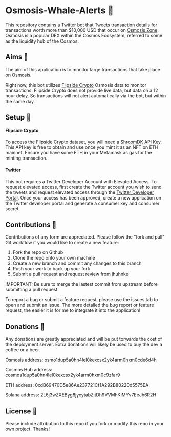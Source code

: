 # Osmosis-Whale-Alerts :whale2:
This repository contains a Twitter bot that Tweets transaction details for transactions worth more than $10,000 USD that occur on [Osmosis Zone](https://osmosis.zone/). Osmosis is a popular DEX within the Cosmos Ecosystem, referred to some as the liquidity hub of the Cosmos.  

## Aims :dart:

The aim of this application is to monitor large transactions that take place on Osmosis. 

Right now, this bot utilizes [Flipside Crypto](https://flipsidecrypto.xyz/) Osmosis data to monitor transactions. Flipside Crypto does not provide live data, but data on a 12 hour delay. So transactions will not alert automatically via the bot, but within the same day.  

## Setup :hammer:

#### Flipside Crypto

To access the Flipside Crypto dataset, you will need a [ShroomDK API Key](https://sdk.flipsidecrypto.xyz/shroomdk). This API key is free to obtain and use once you mint it as an NFT on ETH mainnet. Ensure you have some ETH in your Metamask as gas for the minting transaction. 

#### Twitter

This bot requires a Twitter Developer Account with Elevated Access. To request elevated access, first create the Twitter account you wish to send the tweets and request elevated access through the [Twitter Developer Portal](https://apps.twitter.com/). Once your access has been approved, create a new application on the Twitter developer portal and generate a consumer key and consumer secret.  

## Contributions :wave:

Contributions of any form are appreciated. Please follow the "fork and pull" Git workflow if you would like to create a new feature: 

1. Fork the repo on Github
2. Clone the repo onto your own machine
3. Create a new branch and commit any changes to this branch
4. Push your work to back up your fork
5. Submit a pull request and request review from jhuhnke

IMPORTANT: Be sure to merge the lastest commit from upstream before submitting a pull request. 

To report a bug or submit a feature request, please use the issues tab to open and submit an issue. The more detailed the bug report or feature request, the easier it is for me to integrate it into the application!

## Donations :money_with_wings:

Any donations are greatly appreciated and will be put torwards the cost of the deployment server. Extra donations will likely be used to buy the dev a coffee or a beer. 

Osmosis address: osmo1dup5a0hn4lel0kexcsx2yk4arm0hxm0cde6d4h

Cosmos Hub address: cosmos1dup5a0hn4lel0kexcsx2yk4arm0hxm0c9zfar9

ETH address: 0xdB69470D5e86Ae237721Cf1A292B80220d5575EA

Solana address: 2L6j3wZXEByg8jycytabZitDh9VVMhKiMYv7EeJh6R2H

## License :floppy_disk:

Please include attribution to this repo if you fork or modify this repo in your own project. Thanks!
